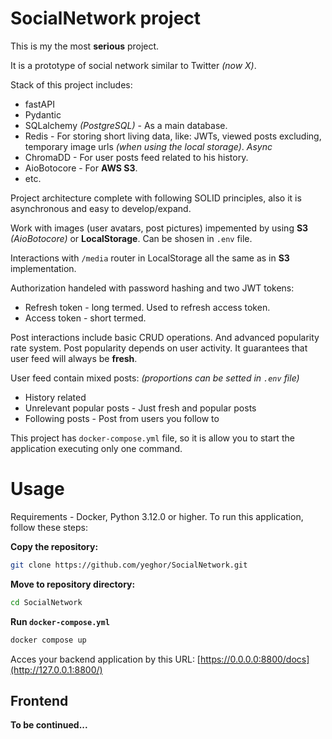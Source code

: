 # SocialNetwork project
This is my the most **serious** project.

It is a prototype of social network similar to Twitter _(now X)_. 

Stack of this project includes:
- fastAPI
- Pydantic
- SQLalchemy *(PostgreSQL)* - As a main database. 
- Redis - For storing short living data, like: JWTs, viewed posts excluding, temporary image urls _(when using the local storage)_. _Async_
- ChromaDD - For user posts feed related to his history. 
- AioBotocore - For **AWS S3**.
- etc.

Project architecture complete with following SOLID principles, also it is asynchronous and easy to develop/expand.

Work with images (user avatars, post pictures) impemented by using **S3** *(AioBotocore)* or **LocalStorage**. Can be shosen in `.env` file.

Interactions with `/media` router in LocalStorage all the same as in **S3** implementation.

Authorization handeled with password hashing and two JWT tokens:
- Refresh token - long termed. Used to refresh access token.
- Access token - short termed.

Post interactions include basic CRUD operations.
And advanced popularity rate system. Post popularity depends on user activity. It guarantees that user feed will always be **fresh**.

User feed contain mixed posts: *(proportions can be setted in `.env` file)*
- History related
- Unrelevant popular posts - Just fresh and popular posts
- Following posts - Post from users you follow to

This project has `docker-compose.yml` file, so it is allow you to start the application executing only one command.

# Usage
Requirements - Docker, Python 3.12.0 or higher.
To run this application, follow these steps:

**Copy the repository:**
```bash
git clone https://github.com/yeghor/SocialNetwork.git
```

**Move to repository directory:**
```bash
cd SocialNetwork
```

**Run `docker-compose.yml`**
```bash
docker compose up
```

Acces your backend application by this URL:
[https://0.0.0.0:8800/docs](http://127.0.0.1:8800/)

## Frontend

  **To be continued...**
